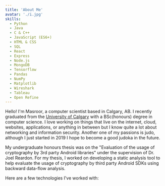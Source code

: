 ```yaml
---
title: 'About Me'
avatar: './i.jpg'
skills:
  - Python
  - Java
  - C & C++
  - JavaScript (ES6+)
  - HTML & CSS
  - SQL
  - React
  - Express
  - Node.js
  - MongoDB
  - Tensorflow
  - Pandas
  - NumPy
  - Matplotlib
  - Wireshark
  - Tableau
  - Open Refine
---
```


Hello! I'm Masroor, a computer scientist based in Calgary, AB. I recently graduated from the [University of Calgary](https://https://ucalgary.ca/) with a BSc(honours) degree in computer science. I love working on things that live on the internet, cloud, websites, applications, or anything in between but I know quite a lot about networking and information security. Another one of my passions is judo, although I just started in 2019 I hope to become a good judoka in the future.

My undergraduate honours thesis was on the "Evaluation of the usage of cryptography by 3rd party Android libraries" under the supervision of Dr. Joel Reardon. For my thesis, I worked on developing a static analysis tool to help evaluate the usage of cryptography by third party Android SDKs using backward data-flow analysis.

Here are a few technologies I've worked with:
